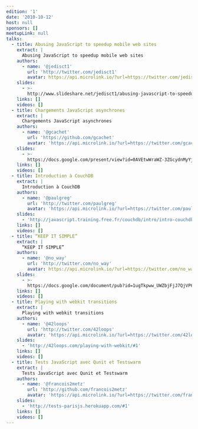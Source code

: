 ```yaml
---
edition: '1'
date: '2010-10-12'
host: null
sponsors: []
meetupLink: null
talks:
  - title: Abusing JavaScript to speedup mobile web sites
    extract: |
      Abusing JavaScript to speedup mobile web sites
    authors:
      - name: '@jedisct1'
        url: 'http://twitter.com/jedisct1'
        avatar: https://api.microlink.io/?url=https://twitter.com/jedisct1&amps;embed=image.url
    slides:
      - >-
        http://www.slideshare.net/jedisct1/abusing-javascript-to-speedup-mobile-web-sites
    links: []
    videos: []
  - title: Chargements JavaScript asynchrones
    extract: |
      Chargements JavaScript asynchrones
    authors:
      - name: '@gcachet'
        url: 'https://github.com/gcachet'
        avatar: 'https://api.microlink.io/?url=https://twitter.com/gcachet&amps;embed=image.url'
    slides:
      - >-
        https://docs.google.com/present/view?id=0AVEtwWraWZ-3ZGcydnMyYjhfNTE2Y3o4cmJjZnE
    links: []
    videos: []
  - title: Introduction à CouchDB
    extract: |
      Introduction à CouchDB
    authors:
      - name: '@paulgreg'
        url: 'http://twitter.com/paulgreg'
        avatar: 'https://api.microlink.io/?url=https://twitter.com/paulgreg&amps;embed=image.url'
    slides:
      - 'http://javascript.training.free.fr/couchdb/intro/intro-couchdb.html'
    links: []
    videos: []
  - title: “KEEP IT SIMPLE”
    extract: |
      “KEEP IT SIMPLE”
    authors:
      - name: '@no_way'
        url: 'http://twitter.com/no_way'
        avatar: https://api.microlink.io/?url=https://twitter.com/no_way&amps;embed=image.url
    slides:
      - >-
        https://docs.google.com/document/pub?id=1ugTkpww_UWZbjFjJ7QjVP6KBG-5-4zzjfJ_VE1XEkgw
    links: []
    videos: []
  - title: Playing with webkit transitions
    extract: |
      Playing with webkit transitions
    authors:
      - name: '@42loops'
        url: 'http://twitter.com/42loops'
        avatar: 'https://api.microlink.io/?url=https://twitter.com/42loops&amps;embed=image.url'
    slides:
      - 'http://42loops.com/playing-with-webkit/#1'
    links: []
    videos: []
  - title: Tests JavaScript avec Qunit et Testswarm
    extract: |
      Tests JavaScript avec Qunit et Testswarm
    authors:
      - name: '@francois2metz'
        url: 'http://github.com/francois2metz'
        avatar: 'https://api.microlink.io/?url=https://twitter.com/francois2metz&amps;embed=image.url'
    slides:
      - 'http://tests-parisjs.herokuapp.com/#1'
    links: []
    videos: []
---
```

